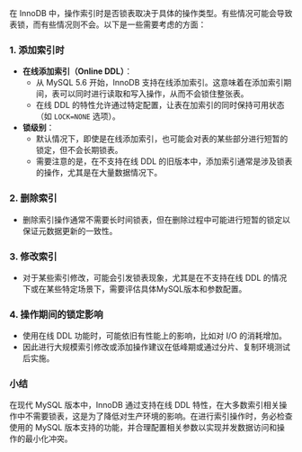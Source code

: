 在 InnoDB 中，操作索引时是否锁表取决于具体的操作类型。有些情况可能会导致表锁，而有些情况则不会。以下是一些需要考虑的方面：

### 1. 添加索引时
+ **在线添加索引（Online DDL）**：
    - 从 MySQL 5.6 开始，InnoDB 支持在线添加索引。这意味着在添加索引期间，表可以同时进行读取和写入操作，从而不会锁住整张表。
    - 在线 DDL 的特性允许通过特定配置，让表在加索引的同时保持可用状态（如 `LOCK=NONE` 选项）。
+ **锁级别**：
    - 默认情况下，即使是在线添加索引，也可能会对表的某些部分进行短暂的锁定，但不会长期锁表。
    - 需要注意的是，在不支持在线 DDL 的旧版本中，添加索引通常是涉及锁表的操作，尤其是在大量数据情况下。

### 2. 删除索引
+ 删除索引操作通常不需要长时间锁表，但在删除过程中可能进行短暂的锁定以保证元数据更新的一致性。

### 3. 修改索引
+ 对于某些索引修改，可能会引发锁表现象，尤其是在不支持在线 DDL 的情况下或在某些特定场景下，需要评估具体MySQL版本和参数配置。

### 4. 操作期间的锁定影响
+ 使用在线 DDL 功能时，可能依旧有性能上的影响，比如对 I/O 的消耗增加。
+ 因此进行大规模索引修改或添加操作建议在低峰期或通过分片、复制环境测试后实施。

### 小结
在现代 MySQL 版本中，InnoDB 通过支持在线 DDL 特性，在大多数索引相关操作中不需要锁表，这是为了降低对生产环境的影响。在进行索引操作时，务必检查使用的 MySQL 版本支持的功能，并合理配置相关参数以实现并发数据访问和操作的最小化冲突。

